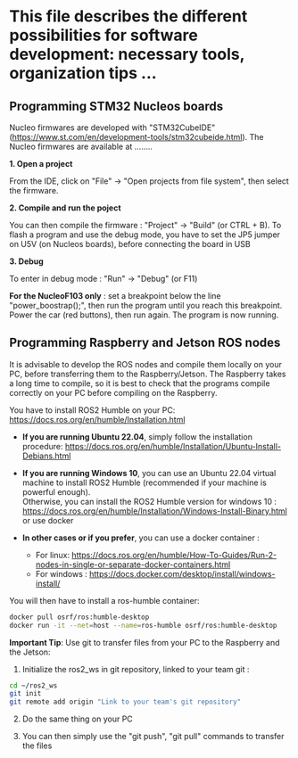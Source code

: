# This file describes the different possibilities for software development: necessary tools, organization tips ...

## Programming STM32 Nucleos boards

Nucleo firmwares are developed with "STM32CubeIDE" (https://www.st.com/en/development-tools/stm32cubeide.html). 
The Nucleo firmwares are available at ........ 

**1. Open a project**

From the IDE, click on "File" -> "Open projects from file system", then select the firmware. 


**2. Compile and run the poject**

You can then compile the firmware : "Project" -> "Build" (or CTRL + B). 
To flash a program and use the debug mode, you have to set the JP5 jumper on U5V (on Nucleos boards), before connecting the board in USB

**3. Debug**

To enter in debug mode : "Run" -> "Debug" (or F11)

**For the NucleoF103 only** : set a breakpoint below the line "power_boostrap();", then run the program until you reach this breakpoint. Power the car (red buttons), then run again. The program is now running.


## Programming Raspberry and Jetson ROS nodes

It is advisable to develop the ROS nodes and compile them locally on your PC, before transferring them to the Raspberry/Jetson. 
The Raspberry takes a long time to compile, so it is best to check that the programs compile correctly on your PC before compiling on 
the Raspberry.

You have to install ROS2 Humble on your PC: https://docs.ros.org/en/humble/Installation.html 

* **If you are running Ubuntu 22.04**, simply follow the installation procedure: https://docs.ros.org/en/humble/Installation/Ubuntu-Install-Debians.html

* **If you are running Windows 10**, you can use an Ubuntu 22.04 virtual machine to install ROS2 Humble
 (recommended if your machine is powerful enough). \
 Otherwise, you can install the ROS2 Humble version for windows 10 : https://docs.ros.org/en/humble/Installation/Windows-Install-Binary.html or use docker

* **In other cases or if you prefer**, you can use a docker container :
   - For linux: https://docs.ros.org/en/humble/How-To-Guides/Run-2-nodes-in-single-or-separate-docker-containers.html 
   - For windows : https://docs.docker.com/desktop/install/windows-install/ 

You will then have to install a ros-humble container:

```sh
docker pull osrf/ros:humble-desktop
docker run -it --net=host --name=ros-humble osrf/ros:humble-desktop 
```

   

**Important Tip**: Use git to transfer files from your PC to the Raspberry and the Jetson:

1. Initialize the ros2_ws in git repository, linked to your team git :
```sh
cd ~/ros2_ws
git init
git remote add origin "Link to your team's git repository"
```

2. Do the same thing on your PC

3. You can then simply use the "git push", "git pull" commands to transfer the files
